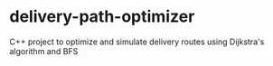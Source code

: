 # delivery-path-optimizer
C++ project to optimize and simulate delivery routes using Dijkstra's algorithm and BFS
